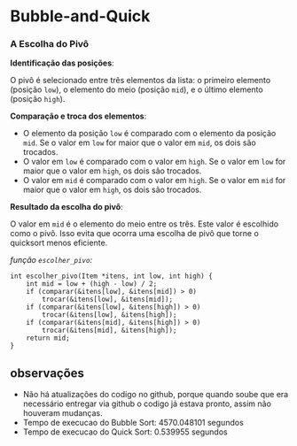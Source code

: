 # Bubble-and-Quick

### A Escolha do Pivô

**Identificação das posições**:

   O pivô é selecionado entre três elementos da lista: o primeiro elemento (posição `low`), o elemento do meio (posição `mid`), e o último elemento (posição `high`).

**Comparação e troca dos elementos**:
   - O elemento da posição `low` é comparado com o elemento da posição `mid`. Se o valor em `low` for maior que o valor em `mid`, os dois são trocados.
   - O valor em `low` é comparado com o valor em `high`. Se o valor em `low` for maior que o valor em `high`, os dois são trocados.
   - O valor em `mid` é comparado com o valor em `high`. Se o valor em `mid` for maior que o valor em `high`, os dois são trocados.

**Resultado da escolha do pivô**:

O valor em `mid` é o elemento do meio entre os três. Este valor é escolhido como o pivô. Isso evita que ocorra uma escolha de pivô que torne o quicksort menos eficiente.

*função `escolher_pivo`:*

```
int escolher_pivo(Item *itens, int low, int high) {
    int mid = low + (high - low) / 2;
    if (comparar(&itens[low], &itens[mid]) > 0)
        trocar(&itens[low], &itens[mid]);
    if (comparar(&itens[low], &itens[high]) > 0)
        trocar(&itens[low], &itens[high]);
    if (comparar(&itens[mid], &itens[high]) > 0)
        trocar(&itens[mid], &itens[high]);
    return mid;
}
```

## observações
- Não há atualizações do codigo no github, porque quando soube que era necessário entregar via github o codigo já estava pronto, assim não houveram mudanças.
- Tempo de execucao do Bubble Sort: 4570.048101 segundos
- Tempo de execucao do Quick Sort: 0.539955 segundos
